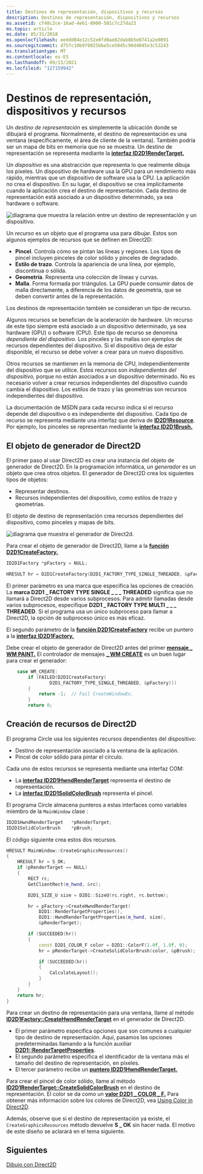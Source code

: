 ```yaml
---
title: Destinos de representación, dispositivos y recursos
description: Destinos de representación, dispositivos y recursos
ms.assetid: cf48c2ce-16ad-4e61-8900-501c7c27da23
ms.topic: article
ms.date: 05/31/2018
ms.openlocfilehash: eeddd84e12c52e0fd0ae82dab8b5e8741a2e0891
ms.sourcegitcommit: d75fc10b9f0825bbe5ce5045c90d4045e3c53243
ms.translationtype: MT
ms.contentlocale: es-ES
ms.lasthandoff: 09/13/2021
ms.locfileid: "127159942"
---
```

# <a name="render-targets-devices-and-resources"></a>Destinos de representación, dispositivos y recursos

Un *destino de representación* es simplemente la ubicación donde se dibujará el programa. Normalmente, el destino de representación es una ventana (específicamente, el área de cliente de la ventana). También podría ser un mapa de bits en memoria que no se muestra. Un destino de representación se representa mediante la [**interfaz ID2D1RenderTarget.**](/windows/desktop/api/d2d1/nn-d2d1-id2d1rendertarget)

Un *dispositivo* es una abstracción que representa lo que realmente dibuja los píxeles. Un dispositivo de hardware usa la GPU para un rendimiento más rápido, mientras que un dispositivo de software usa la CPU. La aplicación no crea el dispositivo. En su lugar, el dispositivo se crea implícitamente cuando la aplicación crea el destino de representación. Cada destino de representación está asociado a un dispositivo determinado, ya sea hardware o software.

![diagrama que muestra la relación entre un destino de representación y un dispositivo.](images/graphics09.png)

Un *recurso* es un objeto que el programa usa para dibujar. Estos son algunos ejemplos de recursos que se definen en Direct2D:

-   **Pincel**. Controla cómo se pintan las líneas y regiones. Los tipos de pincel incluyen pinceles de color sólido y pinceles de degradado.
-   **Estilo de trazo**. Controla la apariencia de una línea, por ejemplo, discontinua o sólida.
-   **Geometría**. Representa una colección de líneas y curvas.
-   **Malla**. Forma formada por triángulos. La GPU puede consumir datos de malla directamente, a diferencia de los datos de geometría, que se deben convertir antes de la representación.

Los destinos de representación también se consideran un tipo de recurso.

Algunos recursos se benefician de la aceleración de hardware. Un recurso de este tipo siempre está asociado a un dispositivo determinado, ya sea hardware (GPU) o software (CPU). Este tipo de recurso se denomina *dependiente del dispositivo.* Los pinceles y las mallas son ejemplos de recursos dependientes del dispositivo. Si el dispositivo deja de estar disponible, el recurso se debe volver a crear para un nuevo dispositivo.

Otros recursos se mantienen en la memoria de CPU, independientemente del dispositivo que se utilice. Estos recursos son *independientes del dispositivo,* porque no están asociados a un dispositivo determinado. No es necesario volver a crear recursos independientes del dispositivo cuando cambia el dispositivo. Los estilos de trazo y las geometrías son recursos independientes del dispositivo.

La documentación de MSDN para cada recurso indica si el recurso depende del dispositivo o es independiente del dispositivo. Cada tipo de recurso se representa mediante una interfaz que deriva de [**ID2D1Resource**](/windows/desktop/api/d2d1/nn-d2d1-id2d1resource). Por ejemplo, los pinceles se representan mediante la [**interfaz ID2D1Brush.**](/windows/desktop/api/d2d1/nn-d2d1-id2d1brush)

## <a name="the-direct2d-factory-object"></a>El objeto de generador de Direct2D

El primer paso al usar Direct2D es crear una instancia del objeto de generador de Direct2D. En la programación informática, *un generador* es un objeto que crea otros objetos. El generador de Direct2D crea los siguientes tipos de objetos:

-   Representar destinos.
-   Recursos independientes del dispositivo, como estilos de trazo y geometrías.

El objeto de destino de representación crea recursos dependientes del dispositivo, como pinceles y mapas de bits.

![diagrama que muestra el generador de Direct2d.](images/graphics10.png)

Para crear el objeto de generador de Direct2D, llame a la [**función D2D1CreateFactory.**](/windows/desktop/api/d2d1/nf-d2d1-d2d1createfactory)


```C++
ID2D1Factory *pFactory = NULL;

HRESULT hr = D2D1CreateFactory(D2D1_FACTORY_TYPE_SINGLE_THREADED, &pFactory);
```



El primer parámetro es una marca que especifica las opciones de creación. La **marca D2D1 \_ FACTORY TYPE SINGLE \_ \_ \_ THREADED** significa que no llamará a Direct2D desde varios subprocesos. Para admitir llamadas desde varios subprocesos, especifique **D2D1 \_ FACTORY TYPE MULTI \_ \_ \_ THREADED**. Si el programa usa un único subproceso para llamar a Direct2D, la opción de subproceso único es más eficaz.

El segundo parámetro de la [**función D2D1CreateFactory**](/windows/desktop/api/d2d1/nf-d2d1-d2d1createfactory) recibe un puntero a la [**interfaz ID2D1Factory.**](/windows/desktop/api/d2d1/nn-d2d1-id2d1factory)

Debe crear el objeto de generador de Direct2D antes del primer [**mensaje \_ WM PAINT.**](/windows/desktop/gdi/wm-paint) El controlador de mensajes [**\_ WM CREATE**](/windows/desktop/winmsg/wm-create) es un buen lugar para crear el generador:


```C++
    case WM_CREATE:
        if (FAILED(D2D1CreateFactory(
                D2D1_FACTORY_TYPE_SINGLE_THREADED, &pFactory)))
        {
            return -1;  // Fail CreateWindowEx.
        }
        return 0;
```



## <a name="creating-direct2d-resources"></a>Creación de recursos de Direct2D

El programa Circle usa los siguientes recursos dependientes del dispositivo:

-   Destino de representación asociado a la ventana de la aplicación.
-   Pincel de color sólido para pintar el círculo.

Cada uno de estos recursos se representa mediante una interfaz COM:

-   La [**interfaz ID2D1HwndRenderTarget**](/windows/desktop/api/d2d1/nn-d2d1-id2d1hwndrendertarget) representa el destino de representación.
-   La [**interfaz ID2D1SolidColorBrush**](/windows/desktop/api/d2d1/nn-d2d1-id2d1solidcolorbrush) representa el pincel.

El programa Circle almacena punteros a estas interfaces como variables miembro de la `MainWindow` clase :


```C++
ID2D1HwndRenderTarget   *pRenderTarget;
ID2D1SolidColorBrush    *pBrush;
```



El código siguiente crea estos dos recursos.


```C++
HRESULT MainWindow::CreateGraphicsResources()
{
    HRESULT hr = S_OK;
    if (pRenderTarget == NULL)
    {
        RECT rc;
        GetClientRect(m_hwnd, &rc);

        D2D1_SIZE_U size = D2D1::SizeU(rc.right, rc.bottom);

        hr = pFactory->CreateHwndRenderTarget(
            D2D1::RenderTargetProperties(),
            D2D1::HwndRenderTargetProperties(m_hwnd, size),
            &pRenderTarget);

        if (SUCCEEDED(hr))
        {
            const D2D1_COLOR_F color = D2D1::ColorF(1.0f, 1.0f, 0);
            hr = pRenderTarget->CreateSolidColorBrush(color, &pBrush);

            if (SUCCEEDED(hr))
            {
                CalculateLayout();
            }
        }
    }
    return hr;
}
```



Para crear un destino de representación para una ventana, llame al método [**ID2D1Factory::CreateHwndRenderTarget**](/previous-versions/windows/desktop/legacy/dd371275(v=vs.85)) en el generador de Direct2D.

-   El primer parámetro especifica opciones que son comunes a cualquier tipo de destino de representación. Aquí, pasamos las opciones predeterminadas llamando a la función auxiliar [**D2D1::RenderTargetProperties**](/windows/desktop/api/d2d1helper/nf-d2d1helper-rendertargetproperties).
-   El segundo parámetro especifica el identificador de la ventana más el tamaño del destino de representación, en píxeles.
-   El tercer parámetro recibe un [**puntero ID2D1HwndRenderTarget.**](/windows/desktop/api/d2d1/nn-d2d1-id2d1hwndrendertarget)

Para crear el pincel de color sólido, llame al método [**ID2D1RenderTarget::CreateSolidColorBrush**](/windows/win32/api/d2d1/nf-d2d1-id2d1rendertarget-createsolidcolorbrush(constd2d1_color_f__id2d1solidcolorbrush)) en el destino de representación. El color se da como un [**valor D2D1 \_ COLOR \_ F.**](/windows/desktop/Direct2D/d2d1-color-f) Para obtener más información sobre los colores de Direct2D, vea [Using Color in Direct2D](using-color-in-direct2d.md).

Además, observe que si el destino de representación ya existe, el `CreateGraphicsResources` método devuelve **S \_ OK** sin hacer nada. El motivo de este diseño se aclarará en el tema siguiente.

## <a name="next"></a>Siguientes

[Dibujo con Direct2D](drawing-with-direct2d.md)

 

 
